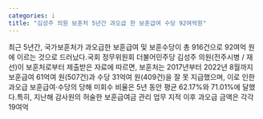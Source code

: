 ```yaml
---
categories: i
title: "김성주 의원 보훈처 5년간 과오급 한 보훈급여 수당 92여억원"
---
```

최근 5년간, 국가보훈처가 과오급한 보훈급여 및 보훈수당이 총 916건으로 92여억 원에 이르는 것으로 드러났다.국회 정무위원회 더불어민주당 김성주 의원(전주시병 / 재선)이 보훈처로부터 제출받은 자료에 따르면, 보훈처는 2017년부터 2022년 8월까지 보훈급여 61억여 원(507건)과 수당 31억여 원(409건)을 잘 못 지급했으며, 이로 인한 과오급 보훈급여·수당의 당해 미회수 비율은 5년 동안 평균 62.17%와 71.01%에 달했다.특히, 지난해 감사원의 허술한 보훈급여금 관리 업무 지적 이후 과오급 금액은 각각 19여억